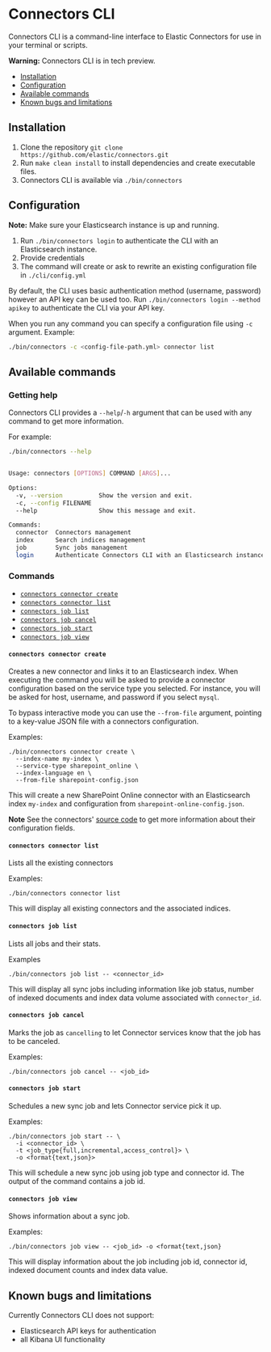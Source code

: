 # Connectors CLI

Connectors CLI is a command-line interface to Elastic Connectors for use in your terminal or scripts.

**Warning:**
Connectors CLI is in tech preview.

- [Installation](#installation)
- [Configuration](#configuration)
- [Available commands](#available-commands)
- [Known bugs and limitations](#known-bugs-and-limitations)

## Installation
1. Clone the repository `git clone https://github.com/elastic/connectors.git`
2. Run `make clean install` to install dependencies and create executable files.
3. Connectors CLI is available via `./bin/connectors`

## Configuration
**Note:** Make sure your Elasticsearch instance is up and running.

1. Run `./bin/connectors login` to authenticate the CLI with an Elasticsearch instance.
2. Provide credentials
3. The command will create or ask to rewrite an existing configuration file in `./cli/config.yml`

By default, the CLI uses basic authentication method (username, password) however an API key can be used too. 
Run `./bin/connectors login --method apikey` to authenticate the CLI via your API key. 

When you run any command you can specify a configuration file using `-c` argument.
Example:

```bash
./bin/connectors -c <config-file-path.yml> connector list
```

## Available commands
### Getting help
Connectors CLI provides a `--help`/`-h` argument that can be used with any command to get more information.

For example:
```bash
./bin/connectors --help


Usage: connectors [OPTIONS] COMMAND [ARGS]...

Options:
  -v, --version          Show the version and exit.
  -c, --config FILENAME
  --help                 Show this message and exit.

Commands:
  connector  Connectors management
  index      Search indices management
  job        Sync jobs management
  login      Authenticate Connectors CLI with an Elasticsearch instance
```

### Commands

 - [`connectors connector create`](#connectors-connector-create)
 - [`connectors connector list`](#connectors-connector-list)
 - [`connectors job list`](#connectors-job-list)
 - [`connectors job cancel`](#connectors-job-cancel)
 - [`connectors job start`](#connectors-job-start)
 - [`connectors job view`](#connectors-job-view)

#### `connectors connector create`

Creates a new connector and links it to an Elasticsearch index. When executing the command you will be asked to provide a connector configuration based on the service type you selected. For instance, you will be asked for host, username, and password if you select `mysql`.

To bypass interactive mode you can use the `--from-file` argument, pointing to a key-value JSON file with a connectors configuration.

Examples:

```console
./bin/connectors connector create \
  --index-name my-index \
  --service-type sharepoint_online \
  --index-language en \
  --from-file sharepoint-config.json
```

This will create a new SharePoint Online connector with an Elasticsearch index `my-index` and configuration from `sharepoint-online-config.json`.

**Note**
See the connectors' [source code](../connectors/sources) to get more information about their configuration fields.

#### `connectors connector list`

Lists all the existing connectors

Examples:

```console
./bin/connectors connector list
```

This will display all existing connectors and the associated indices.

#### `connectors job list`
Lists all jobs and their stats.

Examples
```console
./bin/connectors job list -- <connector_id>
```

This will display all sync jobs including information like job status, number of indexed documents and index data volume associated with `connector_id`.

#### `connectors job cancel`
Marks the job as `cancelling` to let Connector services know that the job has to be canceled.

Examples:

```console
./bin/connectors job cancel -- <job_id>
```

#### `connectors job start`
Schedules a new sync job and lets Connector service pick it up.

Examples:

```console
./bin/connectors job start -- \
  -i <connector_id> \
  -t <job_type{full,incremental,access_control}> \
  -o <format{text,json}>
```

This will schedule a new sync job using job type and connector id. The output of the command contains a job id.

#### `connectors job view`
Shows information about a sync job.

Examples:

```console
./bin/connectors job view -- <job_id> -o <format{text,json}
```

This will display information about the job including job id, connector id, indexed document counts and index data value.

## Known bugs and limitations

Currently Connectors CLI does not support:

* Elasticsearch API keys for authentication
* all Kibana UI functionality
